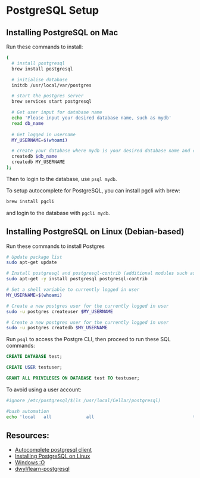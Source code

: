 # PostgreSQL Setup

## Installing PostgreSQL on Mac
Run these commands to install:
```bash
(
  # install postgresql
  brew install postgresql

  # initialise database
  initdb /usr/local/var/postgres

  # start the postgres server
  brew services start postgresql

  # Get user input for database name
  echo 'Please input your desired database name, such as mydb'
  read db_name
  
  # Get logged in username
  MY_USERNAME=$(whoami)

  # create your database where mydb is your desired database name and create database with your username to allow using just 'psql'
  createdb $db_name
  createdb MY_USERNAME
);
```

Then to login to the database, use `psql mydb`.

To setup autocomplete for PostgreSQL, you can install pgcli with brew:
```bash
brew install pgcli
```
and login to the database with `pgcli mydb`.


## Installing PostgreSQL on Linux (Debian-based)
Run these commands to install Postgres
```bash
# Update package list
sudo apt-get update

# Install postgresql and postgresql-contrib (additional modules such as UUID)
sudo apt-get -y install postgresql postgresql-contrib

# Set a shell variable to currently logged in user
MY_USERNAME=$(whoami)

# Create a new postgres user for the currently logged in user
sudo -u postgres createuser $MY_USERNAME

# Create a new postgres user for the currently logged in user
sudo -u postgres createdb $MY_USERNAME
```

Run `psql` to access the Postgre CLI, then proceed to run these SQL commands:
```sql
CREATE DATABASE test;

CREATE USER testuser;

GRANT ALL PRIVILEGES ON DATABASE test TO testuser;
```

To avoid using a user account:
```bash
#ignore /etc/postgresql/$(ls /usr/local/Cellar/postgresql)

#bash automation
echo 'local   all             all                                     trust' >> $(psql -t -d postgres -c $'SHOW hba_file;')
```


## Resources:
- [Autocomplete postgresql client](https://github.com/dbcli/pgcli)
- [Installing PostgreSQL on Linux](https://www.digitalocean.com/community/tutorials/how-to-install-and-use-postgresql-on-ubuntu-16-04)
- [Windows :O](https://www.bigsql.org/package-manager.jsp/)
- [dwyl/learn-postgresql](https://github.com/dwyl/learn-postgresql)
